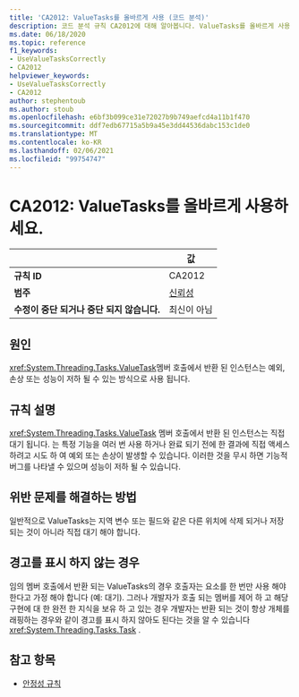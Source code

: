 ```yaml
---
title: 'CA2012: ValueTasks를 올바르게 사용 (코드 분석)'
description: 코드 분석 규칙 CA2012에 대해 알아봅니다. ValueTasks를 올바르게 사용 하세요.
ms.date: 06/18/2020
ms.topic: reference
f1_keywords:
- UseValueTasksCorrectly
- CA2012
helpviewer_keywords:
- UseValueTasksCorrectly
- CA2012
author: stephentoub
ms.author: stoub
ms.openlocfilehash: e6bf3b099ce31e72027b9b749aefcd4a11b1f470
ms.sourcegitcommit: ddf7edb67715a5b9a45e3dd44536dabc153c1de0
ms.translationtype: MT
ms.contentlocale: ko-KR
ms.lasthandoff: 02/06/2021
ms.locfileid: "99754747"
---
```

# <a name="ca2012-use-valuetasks-correctly"></a>CA2012: ValueTasks를 올바르게 사용하세요.

| | 값 |
|-|-|
| **규칙 ID** |CA2012|
| **범주** |[신뢰성](reliability-warnings.md)|
| **수정이 중단 되거나 중단 되지 않습니다.** |최신이 아님|

## <a name="cause"></a>원인

<xref:System.Threading.Tasks.ValueTask>멤버 호출에서 반환 된 인스턴스는 예외, 손상 또는 성능이 저하 될 수 있는 방식으로 사용 됩니다.

## <a name="rule-description"></a>규칙 설명

<xref:System.Threading.Tasks.ValueTask> 멤버 호출에서 반환 된 인스턴스는 직접 대기 됩니다.  는 특정 기능을 여러 번 사용 하거나 완료 되기 전에 한 결과에 직접 액세스 하려고 시도 하 여 예외 또는 손상이 발생할 수 있습니다.  이러한 것을 무시 하면 기능적 버그를 나타낼 수 있으며 성능이 저하 될 수 있습니다.

## <a name="how-to-fix-violations"></a>위반 문제를 해결하는 방법

일반적으로 ValueTasks는 지역 변수 또는 필드와 같은 다른 위치에 삭제 되거나 저장 되는 것이 아니라 직접 대기 해야 합니다.

## <a name="when-to-suppress-warnings"></a>경고를 표시 하지 않는 경우

임의 멤버 호출에서 반환 되는 ValueTasks의 경우 호출자는 요소를 한 번만 사용 해야 한다고 가정 해야 합니다 (예: 대기).  그러나 개발자가 호출 되는 멤버를 제어 하 고 해당 구현에 대 한 완전 한 지식을 보유 하 고 있는 경우 개발자는 반환 되는 것이 항상 개체를 래핑하는 경우와 같이 경고를 표시 하지 않아도 된다는 것을 알 수 있습니다 <xref:System.Threading.Tasks.Task> .

## <a name="see-also"></a>참고 항목

- [안정성 규칙](reliability-warnings.md)
